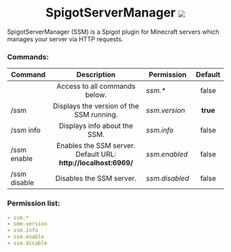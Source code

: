 <h1 align="center">
SpigotServerManager
  <img src="https://image.flaticon.com/icons/png/64/273/273565.png" style="vertical-align: middle;">
</h1>
SpigotServerManager (SSM) is a Spigot plugin for Minecraft servers which manages your server via HTTP requests.

### Commands:
| Command        |  Description                                                     | Permission           | Default  |
| -------------- | :--------------------------------------------------------------: | -------------------- | :------: |
|                |  Access to all commands below.                                   | _ssm.*_              |   false  |
| /ssm           |  Displays the version of the SSM running.                        | _ssm.version_        | **true** |
| /ssm info      |  Displays info about the SSM.                                    | _ssm.info_           |   false  |
| /ssm enable    |  Enables the SSM server. Default URL: **http://localhost:6969/** | _ssm.enabled_        |   false  |
| /ssm disable   |  Disables the SSM server.                                        | _ssm.disabled_       |   false  |

### Permission list:
```yaml
- ssm.*
- smm.version
- ssm.info
- ssm.enable
- ssm.disable
```